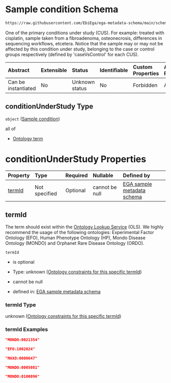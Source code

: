 # Sample condition Schema

```txt
https://raw.githubusercontent.com/EbiEga/ega-metadata-schema/main/schemas/EGA.sample.json#/properties/sampleStatus/items/properties/conditionUnderStudy
```

One of the primary conditions under study (CUS). For example: treated with cisplatin, sample taken from a fibroadenoma, osteonecrosis, differences in sequencing workflows, etcetera. Notice that the sample may or may not be affected by this condition under study, belonging to the case or control groups respectively (defined by 'caseVsControl' for each CUS).

| Abstract            | Extensible | Status         | Identifiable | Custom Properties | Additional Properties | Access Restrictions | Defined In                                                                   |
| :------------------ | :--------- | :------------- | :----------- | :---------------- | :-------------------- | :------------------ | :--------------------------------------------------------------------------- |
| Can be instantiated | No         | Unknown status | No           | Forbidden         | Allowed               | none                | [EGA.sample.json\*](../../../schemas/EGA.sample.json "open original schema") |

## conditionUnderStudy Type

`object` ([Sample condition](ega-10-properties-array-of-sample-statuses-sample-status-item-properties-sample-condition.md))

all of

*   [Ontology term](ega-4-defs-ontology-term.md "check type definition")

# conditionUnderStudy Properties

| Property          | Type          | Required | Nullable       | Defined by                                                                                                                                                                                                                                                                                                                                                      |
| :---------------- | :------------ | :------- | :------------- | :-------------------------------------------------------------------------------------------------------------------------------------------------------------------------------------------------------------------------------------------------------------------------------------------------------------------------------------------------------------- |
| [termId](#termid) | Not specified | Optional | cannot be null | [EGA sample metadata schema](ega-10-properties-array-of-sample-statuses-sample-status-item-properties-sample-condition-properties-ontology-constraints-for-this-specific-termid.md "https://raw.githubusercontent.com/EbiEga/ega-metadata-schema/main/schemas/EGA.sample.json#/properties/sampleStatus/items/properties/conditionUnderStudy/properties/termId") |

## termId

The term should exist within the [Ontology Lookup Service](https://www.ebi.ac.uk/ols/search?q=\&groupField=iri\&start=0\&ontology=hp\&ontology=efo\&ontology=ordo\&ontology=mondo) (OLS). We highly recommend the usage of the following ontologies: Experimental Factor Ontology (EFO), Human Phenotype Ontology (HP), Mondo Disease Ontology (MONDO) and Orphanet Rare Disease Ontology (ORDO).

`termId`

*   is optional

*   Type: unknown ([Ontology constraints for this specific termId](ega-10-properties-array-of-sample-statuses-sample-status-item-properties-sample-condition-properties-ontology-constraints-for-this-specific-termid.md))

*   cannot be null

*   defined in: [EGA sample metadata schema](ega-10-properties-array-of-sample-statuses-sample-status-item-properties-sample-condition-properties-ontology-constraints-for-this-specific-termid.md "https://raw.githubusercontent.com/EbiEga/ega-metadata-schema/main/schemas/EGA.sample.json#/properties/sampleStatus/items/properties/conditionUnderStudy/properties/termId")

### termId Type

unknown ([Ontology constraints for this specific termId](ega-10-properties-array-of-sample-statuses-sample-status-item-properties-sample-condition-properties-ontology-constraints-for-this-specific-termid.md))

### termId Examples

```json
"MONDO:0021354"
```

```json
"EFO:1002024"
```

```json
"MAXO:0000647"
```

```json
"MONDO:0005081"
```

```json
"MONDO:0100096"
```
